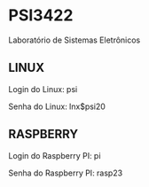 # PSI3422 

Laboratório de Sistemas Eletrônicos

## LINUX

Login do Linux: psi

Senha do Linux: lnx$psi20

## RASPBERRY

Login do Raspberry PI: pi

Senha do Raspberry PI: rasp23
